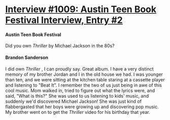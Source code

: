 # [Interview #1009: Austin Teen Book Festival Interview, Entry #2](https://www.theoryland.com/intvmain.php?i=1009#2)

#### Austin Teen Book Festival

Did you own
*Thriller*
by Michael Jackson in the 80s?

#### Brandon Sanderson

I did own
*Thriller*
, I can proudly say. Great album. I have a very distinct memory of my brother Jordan and I in the old house we had. I was younger than ten, and we were sitting at the kitchen table staring at a cassette player and listening to "Beat It". I remember the two of us just being in awe of this cool music. Mom walked in, tried to figure out what the lyrics were, and said, "What is this?" She was used to us listening to kids' music, and suddenly we'd discovered Michael Jackson! She was just kind of flabbergasted that her boys were growing up and discovering pop music. My brother went on to get the
*Thriller*
video for his birthday that year.

